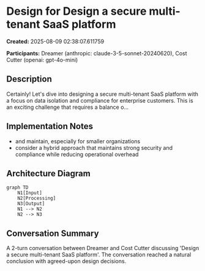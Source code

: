 # Design for Design a secure multi-tenant SaaS platform

**Created:** 2025-08-09 02:38:07.611759

**Participants:** Dreamer (anthropic: claude-3-5-sonnet-20240620), Cost Cutter (openai: gpt-4o-mini)

## Description

Certainly! Let's dive into designing a secure multi-tenant SaaS platform with a focus on data isolation and compliance for enterprise customers. This is an exciting challenge that requires a balance o...

## Implementation Notes

- and maintain, especially for smaller organizations
- consider a hybrid approach that maintains strong security and compliance while reducing operational overhead

## Architecture Diagram

```mermaid
graph TD
    N1[Input]
    N2[Processing]
    N3[Output]
    N1 --> N2
    N2 --> N3

```

## Conversation Summary

A 2-turn conversation between Dreamer and Cost Cutter discussing 'Design a secure multi-tenant SaaS platform'. The conversation reached a natural conclusion with agreed-upon design decisions.
